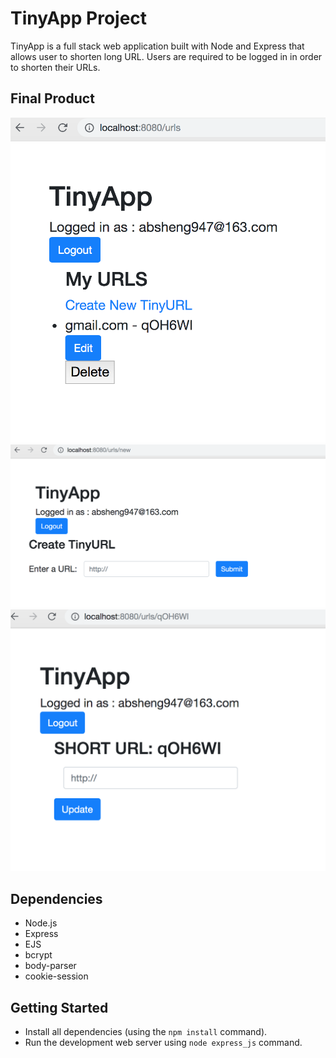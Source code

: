 # TinyApp Project

TinyApp is a full stack web application built with Node and Express that allows user to shorten long URL. Users are required to be logged in in order to shorten their URLs. 

## Final Product
!["Screenshot of URLs page"](https://github.com/betttyquu/tinyApp/blob/master/docs/urls-page.png)
!["Screenshot of creating new URLs page"](https://github.com/betttyquu/tinyApp/blob/master/docs/urls-new-page.png)
!["Screenshot of users shortURLs page"](https://github.com/betttyquu/tinyApp/blob/master/docs/urls-shorturl-page.png)


## Dependencies

- Node.js
- Express
- EJS
- bcrypt
- body-parser
- cookie-session

## Getting Started

- Install all dependencies (using the `npm install` command).
- Run the development web server using `node express_js` command.